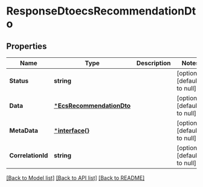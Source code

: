 # ResponseDtoecsRecommendationDto

## Properties
Name | Type | Description | Notes
------------ | ------------- | ------------- | -------------
**Status** | **string** |  | [optional] [default to null]
**Data** | [***EcsRecommendationDto**](ECSRecommendationDTO.md) |  | [optional] [default to null]
**MetaData** | [***interface{}**](interface{}.md) |  | [optional] [default to null]
**CorrelationId** | **string** |  | [optional] [default to null]

[[Back to Model list]](../README.md#documentation-for-models) [[Back to API list]](../README.md#documentation-for-api-endpoints) [[Back to README]](../README.md)


